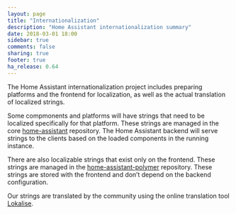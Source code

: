 ```yaml
---
layout: page
title: "Internationalization"
description: "Home Assistant internationalization summary"
date: 2018-03-01 18:00
sidebar: true
comments: false
sharing: true
footer: true
ha_release: 0.64
---
```


The Home Assistant internationalization project includes preparing platforms and the frontend for localization, as well as the actual translation of localized strings.

Some compmonents and platforms will have strings that need to be localized specifically for that platform. These strings are managed in the core [home-assistant](https://github.com/home-assistant/home-assistant) repository. The Home Assistant backend will serve strings to the clients based on the loaded components in the running instance.

There are also localizable strings that exist only on the frontend. These strings are managed in the [home-assistant-polymer](https://github.com/home-assistant/home-assistant-polymer) repository. These strings are stored with the frontend and don’t depend on the backend configuration.

Our strings are translated by the community using the online translation tool [Lokalise](https://lokalise.co/).

